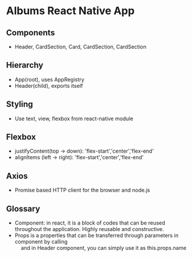 # Albums React Native App

## Components
* Header, CardSection, Card, CardSection, CardSection

## Hierarchy
* App(root), uses AppRegistry
* Header(child), exports itself

## Styling
* Use text, view, flexbox from react-native module

## Flexbox
* justifyContent(top -> down): 'flex-start','center','flex-end'
* alignItems (left -> right): 'flex-start','center','flex-end'

## Axios
* Promise based HTTP client for the browser and node.js

## Glossary
* Component: in react, it is a block of codes that can be reused throughout the application. Highly reusable and constructive.
* Props is a properties that can be transferred through parameters in component by calling <Header name={VALUE}/> and in Header component, you can simply use it as this.props.name
